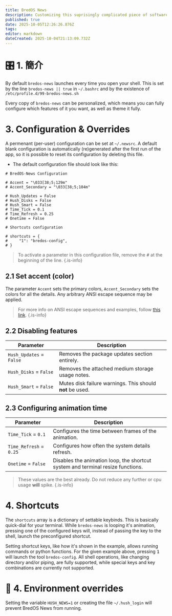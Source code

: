 ```yaml
---
title: BredOS News
description: Customizing this suprisingly complicated piece of software.
published: true
date: 2025-10-05T12:26:26.876Z
tags:
editor: markdown
dateCreated: 2025-10-04T21:13:09.732Z
---
```


# 🎛️ 1. 簡介

By default `bredos-news` launches every time you open your shell. This is set by the line `bredos-news || true` in `~/.bashrc` and by the existence of `/etc/profile.d/99-bredos-news.sh`

Every copy of `bredos-news` can be personalized, which means you can fully configure which features of it you want, as well as theme it fully.

# 3. Configuration & Overrides

A permenant (per-user) configuration can be set at `~/.newsrc`. A default blank configuration is automatically (re)generated after the first run of the app, so it is possible to reset its configuration by deleting this file.

- The default configuration file should look like this:

```
# BredOS-News Configuration

# Accent = "\033[38;5;129m"
# Accent_Secondary = "\033[38;5;104m"

# Hush_Updates = False
# Hush_Disks = False
# Hush_Smart = False
# Time_Tick = 0.1
# Time_Refresh = 0.25
# Onetime = False

# Shortcuts configuration

# shortcuts = {
#     "1": "bredos-config",
# }
```

> To activate a parameter in this configuration file, remove the <kbd>#</kbd> at the beginning of the line.
> {.is-info}

## 2.1 Set accent (color)

The parameter `Accent` sets the primary colors, `Accent_Secondary` sets the colors for all the details. Any arbitrary ANSI escape sequence may be applied.

> For more info on ANSI escape sequences and examples, follow [this link](https://gist.github.com/fnky/458719343aabd01cfb17a3a4f7296797).
> {.is-info}

## 2.2 Disabling features

| Parameter                | Description                                                                               |
| ------------------------ | ----------------------------------------------------------------------------------------- |
| `Hush_Updates` = `False` | Removes the package updates section entirely.                             |
| `Hush_Disks` = `False`   | Removes the attached medium storage usage notes.                          |
| `Hush_Smart` = `False`   | Mutes disk failure warnings. This should **not** be used. |

## 2.3 Configuring animation time

| Parameter               | Description                                                                                     |
| ----------------------- | ----------------------------------------------------------------------------------------------- |
| `Time_Tick` = `0.1`     | Configures the time between frames of the animation.                            |
| `Time_Refresh` = `0.25` | Configures how often the system details refresh.                                |
| `Onetime` = `False`     | Disables the animation loop, the shortcut system and terminal resize functions. |

> These values are the best already. Do not reduce any further or cpu usage **will** spike.
> {.is-info}

# 4. Shortcuts

The `shortcuts` array is a dictionary of settable keybinds. This is basically quick-dial for your terminal. While `bredos-news` is looping it's animation, pressing one of the configured keys will, instead of passing the key to the shell, launch the preconfigured shortcut.

Setting shortcut keys, like how it's shown in the example, allows running commands or python functions. For the given example above, pressing <kbd>1</kbd> will launch the tool `bredos-config`. All shell operations, like changing directory and/or piping, are fully supported, while special keys and key combinations are currently not supported.

# 🔁 4. Environment overrides

Setting the variable `HUSH_NEWS=1` or creating the file `~/.hush_login` will prevent BredOS News from running.
